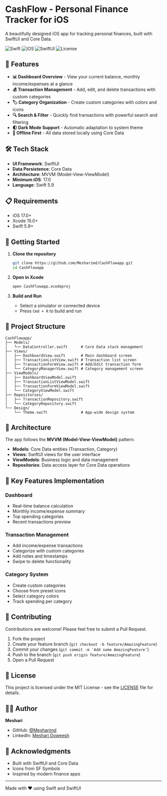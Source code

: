 # CashFlow - Personal Finance Tracker for iOS

A beautifully designed iOS app for tracking personal finances, built with SwiftUI and Core Data.

![Swift](https://img.shields.io/badge/Swift-5.9-orange.svg)
![iOS](https://img.shields.io/badge/iOS-17.0%2B-blue.svg)
![SwiftUI](https://img.shields.io/badge/SwiftUI-5.0-green.svg)
![License](https://img.shields.io/badge/License-MIT-lightgrey.svg)

## 📱 Features

- **📊 Dashboard Overview** - View your current balance, monthly income/expenses at a glance
- **💰 Transaction Management** - Add, edit, and delete transactions with custom categories
- **🏷️ Category Organization** - Create custom categories with colors and icons
- **🔍 Search & Filter** - Quickly find transactions with powerful search and filtering
- **🌓 Dark Mode Support** - Automatic adaptation to system theme
- **💾 Offline First** - All data stored locally using Core Data

## 🛠️ Tech Stack

- **UI Framework**: SwiftUI
- **Data Persistence**: Core Data
- **Architecture**: MVVM (Model-View-ViewModel)
- **Minimum iOS**: 17.0
- **Language**: Swift 5.9

## 📋 Requirements

- iOS 17.0+
- Xcode 15.0+
- Swift 5.9+

## 🚀 Getting Started

1. **Clone the repository**
   ```bash
   git clone https://github.com/Mesharimd/CashFlowapp.git
   cd CashFlowapp
   ```

2. **Open in Xcode**
   ```bash
   open CashFlowapp.xcodeproj
   ```

3. **Build and Run**
   - Select a simulator or connected device
   - Press `Cmd + R` to build and run

## 📁 Project Structure

```
CashFlowapp/
├── Models/
│   └── DataController.swift      # Core Data stack management
├── Views/
│   ├── DashboardView.swift       # Main dashboard screen
│   ├── TransactionListView.swift # Transaction list screen
│   ├── TransactionFormView.swift # Add/Edit transaction form
│   └── CategoryManagerView.swift # Category management screen
├── ViewModels/
│   ├── DashboardViewModel.swift
│   ├── TransactionListViewModel.swift
│   ├── TransactionFormViewModel.swift
│   └── CategoryViewModel.swift
├── Repositories/
│   ├── TransactionRepository.swift
│   └── CategoryRepository.swift
└── Design/
    └── Theme.swift               # App-wide design system
```

## 🎨 Architecture

The app follows the **MVVM (Model-View-ViewModel)** pattern:

- **Models**: Core Data entities (Transaction, Category)
- **Views**: SwiftUI views for the user interface
- **ViewModels**: Business logic and data management
- **Repositories**: Data access layer for Core Data operations

## 🔑 Key Features Implementation

### Dashboard
- Real-time balance calculation
- Monthly income/expense summary
- Top spending categories
- Recent transactions preview

### Transaction Management
- Add income/expense transactions
- Categorize with custom categories
- Add notes and timestamps
- Swipe to delete functionality

### Category System
- Create custom categories
- Choose from preset icons
- Select category colors
- Track spending per category

## 🤝 Contributing

Contributions are welcome! Please feel free to submit a Pull Request.

1. Fork the project
2. Create your feature branch (`git checkout -b feature/AmazingFeature`)
3. Commit your changes (`git commit -m 'Add some AmazingFeature'`)
4. Push to the branch (`git push origin feature/AmazingFeature`)
5. Open a Pull Request

## 📄 License

This project is licensed under the MIT License - see the [LICENSE](LICENSE) file for details.

## 👨‍💻 Author

**Meshari**
- GitHub: [@Mesharimd](https://github.com/Mesharimd)
- LinkedIn: [Meshari Doweesh](https://linkedin.com/in/mesharidoweesh)

## 🙏 Acknowledgments

- Built with SwiftUI and Core Data
- Icons from SF Symbols
- Inspired by modern finance apps

---

Made with ❤️ using Swift and SwiftUI
